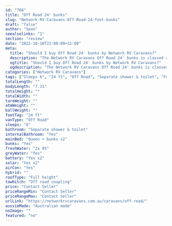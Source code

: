```yaml
---
id: "766"
title: "Off Road 24' bunks"
slug: "Network-RV-Caravans-Off-Road-24-foot-bunks"
draft: "false"
author: "Sean"
seealsolinks: "1"
section: "review"
date: "2022-10-10T22:00:09+11:00"
meta:
  title: "Should I buy Off Road 24' bunks by Network RV Caravans?"
  description: "The Network RV Caravans Off Road 24' bunks is classed as Off Road, and sleeps 6 people. It is Australian made and comes in at 24 ft. It generally has Separate shower & toilet."
  ogtitle: "Should I buy Off Road 24' bunks by Network RV Caravans?"
  ogdescription: "The Network RV Caravans Off Road 24' bunks is classed as Off Road, and sleeps 6 people. It is Australian made and comes in at 24 ft. It generally has Separate shower & toilet."
categories: ["Network RV Caravans"]
tags: ["Sleeps 6", "24 ft", "Off Road", "Separate shower & toilet", "Full height", "Price Unknown", "Australian made"]
totalLength: ""
bodyLength: "7.31"
totalHeight: ""
totalWidth: ""
tareWeight: ""
atmWeight: ""
ballWeight: ""
footTag: "24 ft"
vanType: "Off Road"
sleeps: "6"
bathroom: "Separate shower & toilet"
internalBathroom: "Yes"
mainBed: "Queen + bunks x2"
bunks: "Yes"
freshWater: "2x 95"
greyWater: "Yes"
battery: "Yes x2"
solar: "Yes x2"
airCon: "Yes"
hybrid: ""
roofType: "Full height"
towHitch: "Off road coupling"
price: "Contact Seller"
priceRangeMin: "Contact Seller"
priceRangeMax: "Contact Seller"
urlLink: "https://networkrvcaravans.com.au/caravans/off-road/"
aussieMade: "Australian made"
noImage: ""
featured: "no"
---
```

